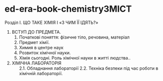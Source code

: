 # ed-era-book-chemistryЗМІСТ
Розділ I.	ЩО ТАКЕ ХІМІЯ І «З ЧИМ ЇЇ ІДЯТЬ?» 
<ol>
<li> ВСТУП ДО ПРЕДМЕТА. <ol>      
<li> Початкові поняття: фізичне тіло, речовина, матеріал        
<li> Предмет хімії.      
<li> Химия в центре наук        
<li> Розвиток хімічної науки.       
<li> Хімія сьогодні. Роль хімічної науки в житті людства..      
</ol>
<li>ХІМІЧНА ЛАБОРАТОРІЯ<ol>
2.1. Обладнання лабораторії
2.2. Техніка безпеки під час роботи в хімічній лабораторії.
</ol>